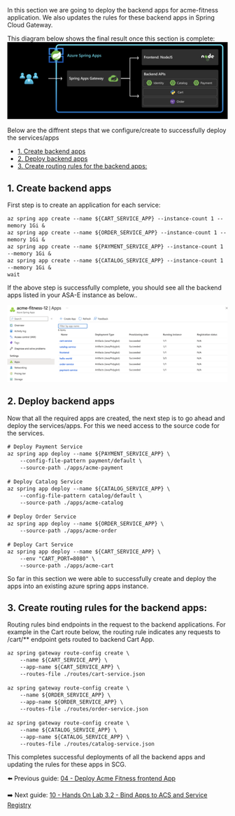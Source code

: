 In this section we are going to deploy the backend apps for acme-fitness application. We also updates the rules for these backend apps in Spring Cloud Gateway.

This diagram below shows the final result once this section is complete:
![diagram](images/scg-frontend-backend.png)

Below are the diffrent steps that we configure/create to successfully deploy the services/apps
- [1. Create backend apps](#1-create-backend-apps)
- [2. Deploy backend apps](#2-deploy-backend-apps)
- [3. Create  routing rules for the backend apps:](#3-create--routing-rules-for-the-backend-apps)



## 1. Create backend apps

First step is to create an application for each service:

```shell
az spring app create --name ${CART_SERVICE_APP} --instance-count 1 --memory 1Gi &
az spring app create --name ${ORDER_SERVICE_APP} --instance-count 1 --memory 1Gi &
az spring app create --name ${PAYMENT_SERVICE_APP} --instance-count 1 --memory 1Gi &
az spring app create --name ${CATALOG_SERVICE_APP} --instance-count 1 --memory 1Gi &
wait
```
If the above step is successfully complete, you should see all the backend apps listed in your ASA-E instance as below..

![all-apps](./images/all-apps.png)

## 2. Deploy backend apps

Now that all the required apps are created, the next step is to go ahead and deploy the services/apps. For this we need access to the source code for the services. 

```shell
# Deploy Payment Service
az spring app deploy --name ${PAYMENT_SERVICE_APP} \
    --config-file-pattern payment/default \
    --source-path ./apps/acme-payment 

# Deploy Catalog Service
az spring app deploy --name ${CATALOG_SERVICE_APP} \
    --config-file-pattern catalog/default \
    --source-path ./apps/acme-catalog 

# Deploy Order Service
az spring app deploy --name ${ORDER_SERVICE_APP} \
    --source-path ./apps/acme-order 

# Deploy Cart Service 
az spring app deploy --name ${CART_SERVICE_APP} \
    --env "CART_PORT=8080" \
    --source-path ./apps/acme-cart 
```

So far in this section we were able to successfully create and deploy the apps into an existing azure spring apps instance. 

## 3. Create  routing rules for the backend apps:

Routing rules bind endpoints in the request to the backend applications. For example in the Cart route below, the routing rule indicates any requests to /cart/** endpoint gets routed to backend Cart App.

```shell
az spring gateway route-config create \
    --name ${CART_SERVICE_APP} \
    --app-name ${CART_SERVICE_APP} \
    --routes-file ./routes/cart-service.json
    
az spring gateway route-config create \
    --name ${ORDER_SERVICE_APP} \
    --app-name ${ORDER_SERVICE_APP} \
    --routes-file ./routes/order-service.json

az spring gateway route-config create \
    --name ${CATALOG_SERVICE_APP} \
    --app-name ${CATALOG_SERVICE_APP} \
    --routes-file ./routes/catalog-service.json

```

This completes successful deployments of all the backend apps and updating the rules for these apps in SCG.

⬅️ Previous guide: [04 - Deploy Acme Fitness frontend App](../04-hol-2-deploy-frontend-app/README.md)

➡️ Next guide: [10 - Hands On Lab 3.2 - Bind Apps to ACS and Service Registry](../10-hol-3.2-bind-apps-to-acs-service-reg/README.md)